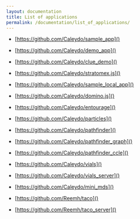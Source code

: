 ```yaml
---
layout: documentation
title: List of applications
permalink: /documentation/list_of_applications/
---
```


 * [https://github.com/Caleydo/sample_app]()
 * [https://github.com/Caleydo/demo_app]()
 
 * [https://github.com/Caleydo/clue_demo]()
 
 * [https://github.com/Caleydo/stratomex.js]()
 
 * [https://github.com/Caleydo/sample_local_app]()
 
 * [https://github.com/Caleydo/domino.js]()
 
 * [https://github.com/Caleydo/entourage]()
 
 * [https://github.com/Caleydo/particles]()
 
 * [https://github.com/Caleydo/pathfinder]()
 * [https://github.com/Caleydo/pathfinder_graph]()
 * [https://github.com/Caleydo/pathfinder_ccle]()
 
 * [https://github.com/Caleydo/vials]()
 * [https://github.com/Caleydo/vials_server]()
 
 * [https://github.com/Caleydo/mini_mds]()
 
 * [https://github.com/Reemh/taco]()
 * [https://github.com/Reemh/taco_server]()